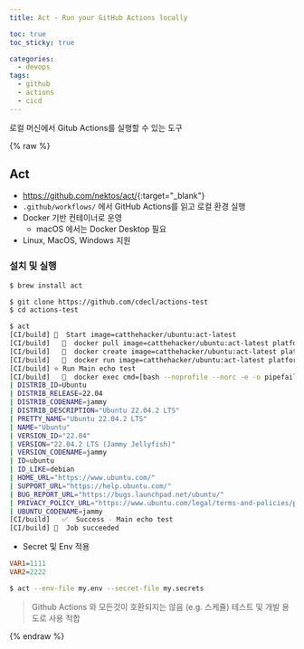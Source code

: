 ```yaml
---
title: Act - Run your GitHub Actions locally

toc: true
toc_sticky: true

categories:
  - devops
tags:
  - github
  - actions
  - cicd
---
```

 
로컬 머신에서 Gitub Actions를 실행할 수 있는 도구 

{% raw %}

## Act
- <https://github.com/nektos/act/>{:target="_blank"}
- `.github/workflows/` 에서 GitHub Actions를 읽고 로컬 환경 실행
- Docker 기반 컨테이너로 운영 
  - macOS 에서는 Docker Desktop 필요
- Linux, MacOS, Windows 지원 

### 설치 및 실행 

```sh
$ brew install act
```

```sh
$ git clone https://github.com/cdecl/actions-test
$ cd actions-test 

$ act 
[CI/build] 🚀  Start image=catthehacker/ubuntu:act-latest
[CI/build]   🐳  docker pull image=catthehacker/ubuntu:act-latest platform= username= forcePull=true
[CI/build]   🐳  docker create image=catthehacker/ubuntu:act-latest platform= entrypoint=["tail" "-f" "/dev/null"] cmd=[]
[CI/build]   🐳  docker run image=catthehacker/ubuntu:act-latest platform= entrypoint=["tail" "-f" "/dev/null"] cmd=[]
[CI/build] ⭐ Run Main echo test
[CI/build]   🐳  docker exec cmd=[bash --noprofile --norc -e -o pipefail /var/run/act/workflow/0] user= workdir=
| DISTRIB_ID=Ubuntu
| DISTRIB_RELEASE=22.04
| DISTRIB_CODENAME=jammy
| DISTRIB_DESCRIPTION="Ubuntu 22.04.2 LTS"
| PRETTY_NAME="Ubuntu 22.04.2 LTS"
| NAME="Ubuntu"
| VERSION_ID="22.04"
| VERSION="22.04.2 LTS (Jammy Jellyfish)"
| VERSION_CODENAME=jammy
| ID=ubuntu
| ID_LIKE=debian
| HOME_URL="https://www.ubuntu.com/"
| SUPPORT_URL="https://help.ubuntu.com/"
| BUG_REPORT_URL="https://bugs.launchpad.net/ubuntu/"
| PRIVACY_POLICY_URL="https://www.ubuntu.com/legal/terms-and-policies/privacy-policy"
| UBUNTU_CODENAME=jammy
[CI/build]   ✅  Success - Main echo test
[CI/build] 🏁  Job succeeded
```

- Secret 및 Env 적용 

```ini
VAR1=1111
VAR2=2222
```

```sh
$ act --env-file my.env --secret-file my.secrets
```

> Github Actions 와 모든것이 호환되지는 않음 (e.g. 스케쥴)
> 테스트 및 개발 용도로 사용 적합 

{% endraw %}
